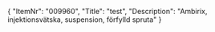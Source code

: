 {
  "ItemNr": "009960",
  "Title": "test",
  "Description": "Ambirix, injektionsvätska, suspension, förfylld spruta"
}